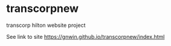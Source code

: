 # transcorpnew
transcorp hilton website project

See link to site https://gnwin.github.io/transcorpnew/index.html
